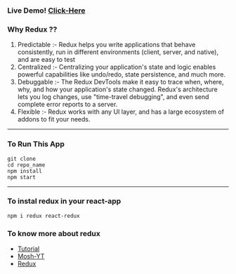 ### Live Demo! [Click-Here](https://at-todo-app.netlify.app/)

### Why Redux ??
1. Predictable :-
   Redux helps you write applications that behave consistently, run in different environments (client, server, and native), and are easy to test
2. Centralized :-
   Centralizing your application's state and logic enables powerful capabilities like undo/redo, state persistence, and much more.
3. Debuggable :-
   The Redux DevTools make it easy to trace when, where, why, and how your application's state changed. Redux's architecture lets you log changes, use "time-travel debugging", and even send complete error reports to a server.
4. Flexible :-
   Redux works with any UI layer, and has a large ecosystem of addons to fit your needs.

<hr>

### To Run This App

```
git clone
cd repo_name
npm install
npm start
```
<hr>

### To instal redux in your react-app

```
npm i redux react-redux
```

### To know more about redux

- [Tutorial](https://redux.js.org/)
- [Mosh-YT](https://www.youtube.com/watch?v=poQXNp9ItL4)
- [Redux](https://www.npmjs.com/package/redux)
